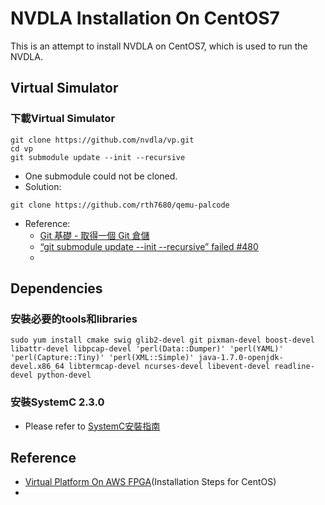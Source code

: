 # NVDLA Installation On CentOS7
This is an attempt to install NVDLA on CentOS7, which is used to run the NVDLA. 
## Virtual Simulator
### 下載Virtual Simulator
```
git clone https://github.com/nvdla/vp.git
cd vp
git submodule update --init --recursive
```
* One submodule could not be cloned.
* Solution: 
```
git clone https://github.com/rth7680/qemu-palcode
```
* Reference:
  * [Git 基礎 - 取得一個 Git 倉儲](https://git-scm.com/book/zh-tw/v2/Git-%E5%9F%BA%E7%A4%8E-%E5%8F%96%E5%BE%97%E4%B8%80%E5%80%8B-Git-%E5%80%89%E5%84%B2)
  * [“git submodule update --init --recursive” failed #480](https://github.com/riscv-collab/riscv-gnu-toolchain/issues/480)
  * 

## Dependencies
### 安裝必要的tools和libraries
```
sudo yum install cmake swig glib2-devel git pixman-devel boost-devel libattr-devel libpcap-devel 'perl(Data::Dumper)' 'perl(YAML)' 'perl(Capture::Tiny)' 'perl(XML::Simple)' java-1.7.0-openjdk-devel.x86_64 libtermcap-devel ncurses-devel libevent-devel readline-devel python-devel
```
### 安裝SystemC 2.3.0
* Please refer to [SystemC安裝指南]()





## Reference 
* [Virtual Platform On AWS FPGA](http://nvdla.org/vp_fpga.html)(Installation Steps for CentOS)
* 












